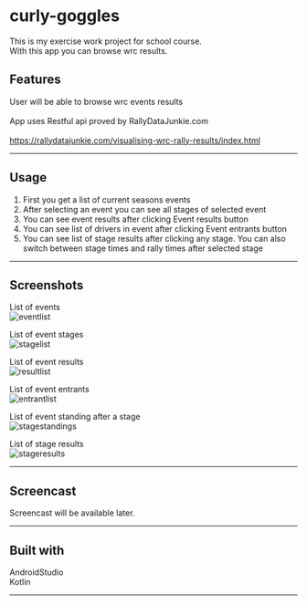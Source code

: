 # curly-goggles

This is my exercise work project for school course.<br />
With this app you can browse wrc results.<br />

## Features

User will be able to browse wrc events results<br />
<br />
App uses Restful api proved by RallyDataJunkie.com<br />
<br />
https://rallydatajunkie.com/visualising-wrc-rally-results/index.html<br />

---

## Usage

1. First you get a list of current seasons events<br />
2. After selecting an event you can see all stages of selected event<br />
3. You can see event results after clicking Event results button<br />
4. You can see list of drivers in event after clicking Event entrants button<br />
5. You can see list of stage results after clicking any stage. You can also switch between stage times and rally times after selected stage<br />

---

## Screenshots

List of events<br />
![eventlist](https://user-images.githubusercontent.com/77827470/169858057-a4debcd1-ee33-4380-a8c8-6b19b206deed.png)

List of event stages<br />
![stagelist](https://user-images.githubusercontent.com/77827470/169858182-397b424f-5a9b-4b67-a333-e8559ad686fd.png)

List of event results<br />
![resultlist](https://user-images.githubusercontent.com/77827470/169858415-09964844-428d-4e36-a2ab-7e9485785b96.png)

List of event entrants<br />
![entrantlist](https://user-images.githubusercontent.com/77827470/169858460-063af46e-cca3-4f44-80b3-ed78a2be4109.png)

List of event standing after a stage<br />
![stagestandings](https://user-images.githubusercontent.com/77827470/169858725-f8ddf23d-9dfe-419c-acc2-8466befdba65.png)

List of stage results<br />
![stageresults](https://user-images.githubusercontent.com/77827470/169858794-2e253dfe-c65a-4933-8e9b-9d811e58f63e.png)


---

## Screencast

Screencast will be available later.<br />

---

## Built with

AndroidStudio<br />
Kotlin<br />

---
